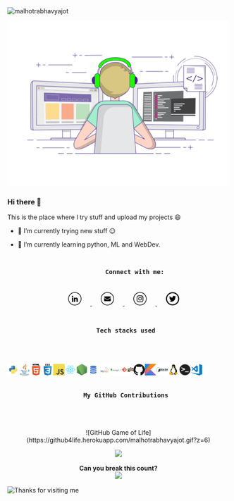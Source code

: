  <img src="https://komarev.com/ghpvc/?username=malhotrabhavyajot" alt="malhotrabhavyajot"/>
<p align="center">
    <a href="https://github.com/malhotrabhavyajot">
      <img src="https://github.com/malhotrabhavyajot/malhotrabhavyajot/blob/master/assets/coding.gif" width="500">
    </a>
  </p>
  
  ### Hi there 👋

This is the place where I try stuff and upload my projects :smile:

- 🔭 I’m currently trying new stuff :wink:
- 🌱 I’m currently learning python, ML and WebDev.

  <h3 align="center">
      <code>
        Connect with me:
      </code>
  </h3>

  <p align="center">
    <a href="https://www.linkedin.com/in/malhotrabhavyajot/">
      <img src="https://github.com/malhotrabhavyajot/malhotrabhavyajot/blob/master/assets/linkedin.png" width="30" height="30" hspace="20">
    </a>

    <a href="mailto:malhotrabhavyajot@gmail.com">
      <img src="https://github.com/malhotrabhavyajot/malhotrabhavyajot/blob/master/assets/mail.png" width="30" height="30" hspace="20">
    </a>

    <a href="https://www.instagram.com/malhotrabhavyajot/">
      <img src="https://github.com/malhotrabhavyajot/malhotrabhavyajot/blob/master/assets/instagram.png" width="30" height="30" hspace="20">
    </a>

    <a href="https://twitter.com/BhavyajotM">
      <img src="https://github.com/malhotrabhavyajot/malhotrabhavyajot/blob/master/assets/twitter.png" width="30" height="30" hspace="20">
    </a>
  </p>

<h3 align="center">
  <code>
    Tech stacks used
  </code>
</h3>
<br>

<p align="center">
<img align="left" alt="python" width="26px" src="https://raw.githubusercontent.com/github/explore/80688e429a7d4ef2fca1e82350fe8e3517d3494d/topics/python/python.png" />
<img align="left" alt="java" width="26px" src="https://raw.githubusercontent.com/github/explore/80688e429a7d4ef2fca1e82350fe8e3517d3494d/topics/java/java.png" />
<img align="left" alt="html5" width="26px" src="https://raw.githubusercontent.com/github/explore/80688e429a7d4ef2fca1e82350fe8e3517d3494d/topics/html/html.png" />
<img align="left" alt="CSS3" width="26px" src="https://raw.githubusercontent.com/github/explore/80688e429a7d4ef2fca1e82350fe8e3517d3494d/topics/css/css.png" />
<img align="left" width="26px" src="https://raw.githubusercontent.com/github/explore/80688e429a7d4ef2fca1e82350fe8e3517d3494d/topics/javascript/javascript.png"/>
<img align="left" alt="react" width="26px" src="https://raw.githubusercontent.com/github/explore/80688e429a7d4ef2fca1e82350fe8e3517d3494d/topics/react/react.png" />
<img align="left" alt="Node.js" width="26px" src="https://raw.githubusercontent.com/github/explore/80688e429a7d4ef2fca1e82350fe8e3517d3494d/topics/nodejs/nodejs.png" />
<img align="left" alt="sql" width="26px" src="https://raw.githubusercontent.com/github/explore/80688e429a7d4ef2fca1e82350fe8e3517d3494d/topics/sql/sql.png" />
<img align="left" alt="mysql" width="26px" src="https://raw.githubusercontent.com/github/explore/80688e429a7d4ef2fca1e82350fe8e3517d3494d/topics/mysql/mysql.png" />
<img align="left" alt="mongodb" width="26px" src="https://raw.githubusercontent.com/github/explore/80688e429a7d4ef2fca1e82350fe8e3517d3494d/topics/mongodb/mongodb.png" />
<img align="left" alt="git" width="26px" src="https://raw.githubusercontent.com/github/explore/80688e429a7d4ef2fca1e82350fe8e3517d3494d/topics/git/git.png" />
<img align="left" alt="github" width="26px" src="https://raw.githubusercontent.com/github/explore/78df643247d429f6cc873026c0622819ad797942/topics/github/github.png" />
<img align="left" alt="terminal" width="26px" src="https://raw.githubusercontent.com/github/explore/80688e429a7d4ef2fca1e82350fe8e3517d3494d/topics/kotlin/kotlin.png" />
<img align="left" alt="terminal" width="26px" src="https://raw.githubusercontent.com/github/explore/80688e429a7d4ef2fca1e82350fe8e3517d3494d/topics/bash/bash.png" />
<img align="left" alt="terminal" width="26px" src="https://raw.githubusercontent.com/github/explore/80688e429a7d4ef2fca1e82350fe8e3517d3494d/topics/linux/linux.png" />
<img align="left" alt="terminal" width="26px" src="https://raw.githubusercontent.com/github/explore/80688e429a7d4ef2fca1e82350fe8e3517d3494d/topics/terminal/terminal.png" />
<img align="left" alt="Visual Studio Code" width="26px" src="https://raw.githubusercontent.com/github/explore/80688e429a7d4ef2fca1e82350fe8e3517d3494d/topics/visual-studio-code/visual-studio-code.png" />
</p>
<br>

<h3 align="center">
  <code>
    My GitHub Contributions
  </code>
</h3>
<br>

<p align="center">
![GitHub Game of Life](https://github4life.herokuapp.com/malhotrabhavyajot.gif?z=6)
</p>

<p align="center">
  <a href="https://github.com/malhotrabhavyajot">
    <img src="https://github-readme-stats.vercel.app/api?username=malhotrabhavyajot&show_icons=true&hide_border=true&include_all_commits=true&theme=radical"/>
  </a>
</p>

<p align="center"> 
 <b> Can you break this count?</b><br>
  <img src="https://profile-counter.glitch.me/malhotrabhavyajot/count.svg" />
</p>


<img height="120" alt="Thanks for visiting me" width="100%" src="https://raw.githubusercontent.com/BrunnerLivio/brunnerlivio/master/images/marquee.svg" />

[website]: https://malhotrabhavyajot.github.io/
[twitter]: https://twitter.com/BhavyajotM
[instagram]: https://www.instagram.com/malhotrabhavyajot/
[linkedin]: https://www.linkedin.com/in/malhotrabhavyajot
